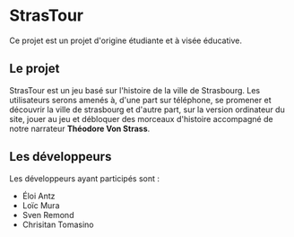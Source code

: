 # StrasTour

Ce projet est un projet d'origine étudiante et à visée éducative.

## Le projet

StrasTour est un jeu basé sur l'histoire de la ville de Strasbourg. Les utilisateurs serons 
amenés à, d'une part sur téléphone, se promener et découvrir la ville de strasbourg et d'autre 
part, sur la version ordinateur du site, jouer au jeu et débloquer des morceaux d'histoire 
accompagné de notre narrateur **Théodore Von Strass**.

## Les développeurs

Les développeurs ayant participés sont :
- Éloi Antz
- Loïc Mura
- Sven Remond
- Chrisitan Tomasino
